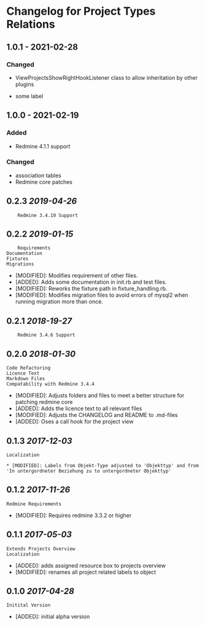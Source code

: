 # Changelog for Project Types Relations

## 1.0.1 - 2021-02-28

### Changed

* ViewProjectsShowRightHookListener class to allow inheritation by other
  plugins

* some label

## 1.0.0 - 2021-02-19

### Added

* Redmine 4.1.1 support

### Changed

* association tables
* Redmine core patches

0.2.3 *2019-04-26*
------------------

		Redmine 3.4.10 Support



0.2.2 *2019-01-15*
------------------

		Requirements
    Documentation
    Fixtures
    Migrations

* [MODIFIED]: Modifies requirement of other files.
* [ADDED]:    Adds some documentation in init.rb and test files.
* [MODIFIED]: Reworks the fixture path in fixture_handling.rb.
* [MODIFIED]: Modifies migration files to avoid errors of mysql2 when running migration more than once.

0.2.1 *2018-19-27*
------------------

		Redmine 3.4.6 Support

0.2.0 *2018-01-30*
------------------

    Code Refactoring
    Licence Text
    Markdown Files
    Compatability with Redmine 3.4.4
    
* [MODIFIED]: Adjusts folders and files to meet a better structure
              for patching redmine core
* [ADDED]: Adds the licence text to all relevant files
* [MODIFIED]: Adjusts the CHANGELOG and README to .md-files
* [ADDED]: Oses a call hook for the project view


0.1.3 *2017-12-03*
------------------

    Localization
    
	* [MODIFIED]: Labels from Objekt-Type adjusted to 'Objekttyp' and from 'In untergordneter Beziehung zu to untergordneter Objekttyp'

0.1.2 *2017-11-26*
------------------

    Redmine Requirements
    

* [MODIFIED]: Requires redmine 3.3.2 or higher

0.1.1 *2017-05-03*
------------------

    Extends Projects Overview
    Localization
    
* [ADDED]: adds assigned resource box to projects overview
* [MODIFIED]: renames all project related labels to object

0.1.0 *2017-04-28*
------------------

    Initital Version
    

* [ADDED]: initial alpha version
